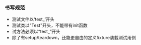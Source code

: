 ### 书写规范
- 测试文件以‘test_’开头
- 测试类以"Test"开头，不能带有init函数
- 试方法必须以“test_”开头
- 除了有setup/teardown，还能更自由的定义fixture装载测试用例